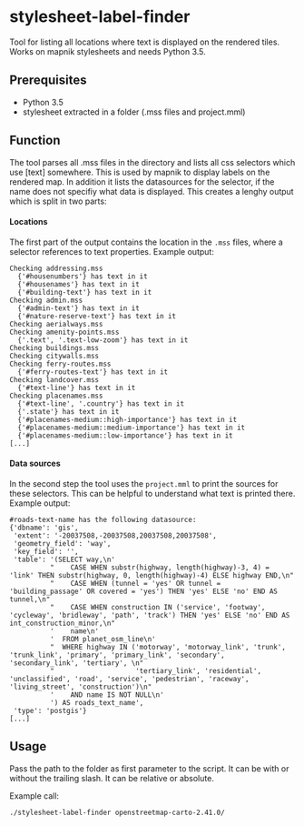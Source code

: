 # stylesheet-label-finder
Tool for listing all locations where text is displayed on the rendered tiles. Works on mapnik stylesheets and needs Python 3.5.

## Prerequisites
* Python 3.5
* stylesheet extracted in a folder (.mss files and project.mml)

## Function
The tool parses all .mss files in the directory and lists all css selectors which use [text] somewhere. 
This is used by mapnik to display labels on the rendered map. 
In addition it lists the datasources for the selector, if the name does not specifiy what data is displayed. 
This creates a lenghy output which is split in two parts:

#### Locations
The first part of the output contains the location in the `.mss` files, where a selector references to text properties.
Example output: 
```
Checking addressing.mss
  {'#housenumbers'} has text in it
  {'#housenames'} has text in it
  {'#building-text'} has text in it
Checking admin.mss
  {'#admin-text'} has text in it
  {'#nature-reserve-text'} has text in it
Checking aerialways.mss
Checking amenity-points.mss
  {'.text', '.text-low-zoom'} has text in it
Checking buildings.mss
Checking citywalls.mss
Checking ferry-routes.mss
  {'#ferry-routes-text'} has text in it
Checking landcover.mss
  {'#text-line'} has text in it
Checking placenames.mss
  {'#text-line', '.country'} has text in it
  {'.state'} has text in it
  {'#placenames-medium::high-importance'} has text in it
  {'#placenames-medium::medium-importance'} has text in it
  {'#placenames-medium::low-importance'} has text in it
[...]
```

#### Data sources
In the second step the tool uses the `project.mml` to print the sources for these selectors. 
This can be helpful to understand what text is printed there. 
Example output: 
```
#roads-text-name has the following datasource:
{'dbname': 'gis',
 'extent': '-20037508,-20037508,20037508,20037508',
 'geometry_field': 'way',
 'key_field': '',
 'table': '(SELECT way,\n'
          "    CASE WHEN substr(highway, length(highway)-3, 4) = 'link' THEN substr(highway, 0, length(highway)-4) ELSE highway END,\n"
          "    CASE WHEN (tunnel = 'yes' OR tunnel = 'building_passage' OR covered = 'yes') THEN 'yes' ELSE 'no' END AS tunnel,\n"
          "    CASE WHEN construction IN ('service', 'footway', 'cycleway', 'bridleway', 'path', 'track') THEN 'yes' ELSE 'no' END AS int_construction_minor,\n"
          '    name\n'
          '  FROM planet_osm_line\n'
          "  WHERE highway IN ('motorway', 'motorway_link', 'trunk', 'trunk_link', 'primary', 'primary_link', 'secondary', 'secondary_link', 'tertiary', \n"
          "                    'tertiary_link', 'residential', 'unclassified', 'road', 'service', 'pedestrian', 'raceway', 'living_street', 'construction')\n"
          '    AND name IS NOT NULL\n'
          ') AS roads_text_name',
 'type': 'postgis'}
[...]
```

## Usage
Pass the path to the folder as first parameter to the script. 
It can be with or without the trailing slash.
It can be relative or absolute.  

Example call:
```Bash
./stylesheet-label-finder openstreetmap-carto-2.41.0/
```


